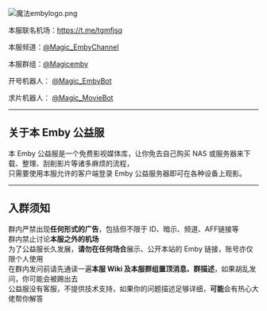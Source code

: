 ![魔法embylogo.png](../../_resources/魔法embylogo.png)

本服联名机场：https://t.me/tgmfjsq

本服频道：[@Magic_EmbyChannel](https://t.me/Magic_EmbyChannel)

本服群组：[@Magicemby](https://t.me/Magicemby)

开号机器人： [@Magic_EmbyBot](https://t.me/Magic_EmbyBot)

求片机器人： [@Magic_MovieBot](https://t.me/Magic_MovieBot)
* * *
## 关于本 Emby 公益服
本 Emby 公益服是一个免费影视媒体库，让你免去自己购买 NAS 或服务器来下载、整理、刮削影片等诸多麻烦的流程，  
只需要使用本服允许的客户端登录 Emby 公益服务器即可在各种设备上观影。
* * *
## 入群须知
群内严禁出现**任何形式的广告**，包括但不限于 ID、暗示、频道、AFF链接等  
群内禁止讨论**本服之外的机场**  
为了公益服长久发展，**请勿在任何场合**展示、公开本站的 Emby 链接，账号亦仅限个人使用  
在群内发问前请先通读一遍**本服 Wiki 及本服群组置顶消息、群描述**，如果胡乱发问，你可能会被踢出去  
公益服没有客服，不提供技术支持，如果你的问题描述足够详细，**可能**会有热心大佬帮你解答  